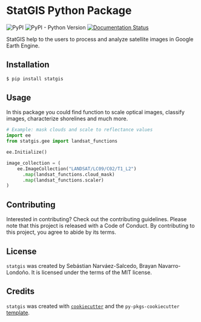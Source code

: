 # StatGIS Python Package

![PyPI](https://img.shields.io/pypi/v/statgis) ![PyPI - Python Version](https://img.shields.io/pypi/pyversions/statgis?color=yellow) [![Documentation Status](https://readthedocs.org/projects/statgis/badge/?version=latest)](https://statgis.readthedocs.io/en/latest/?badge=latest)

StatGIS help to the users to process and analyze satellite images in Google Earth Engine.

## Installation

```bash
$ pip install statgis
```

## Usage

In this package you could find function to scale optical images, classify images,
characterize shorelines and much more.

```python
# Example: mask clouds and scale to reflectance values
import ee
from statgis.gee import landsat_functions

ee.Initialize()

image_collection = (
    ee.ImageCollection("LANDSAT/LC09/C02/T1_L2")
      .map(landsat_functions.cloud_mask)
      .map(landsat_functions.scaler)
)
```

## Contributing

Interested in contributing? Check out the contributing guidelines. Please note that this project is released with a Code of Conduct. By contributing to this project, you agree to abide by its terms.

## License

`statgis` was created by Sebástian Narváez-Salcedo, Brayan Navarro-Londoño. It is licensed under the terms of the MIT license.

## Credits

`statgis` was created with [`cookiecutter`](https://cookiecutter.readthedocs.io/en/latest/) and the `py-pkgs-cookiecutter` [template](https://github.com/py-pkgs/py-pkgs-cookiecutter).

